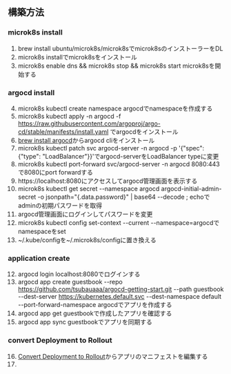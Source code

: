 ## 構築方法

### microk8s install
1. brew install ubuntu/microk8s/microk8sでmicrok8sのインストーラーをDL
2. microk8s installでmicrok8sをインストール
3. microk8s enable dns && microk8s stop && microk8s start microk8sを開始する

### argocd install
4. microk8s kubectl create namespace argocdでnamespaceを作成する
5. microk8s kubectl apply -n argocd -f https://raw.githubusercontent.com/argoproj/argo-cd/stable/manifests/install.yaml でargocdをインストール
6. [brew install argocd](https://kostis-argo-cd.readthedocs.io/en/refresh-docs/getting_started/install_cli/#install-on-macos-darwin)からargocd cliをインストール
7. microk8s kubectl patch svc argocd-server -n argocd -p '{"spec": {"type": "LoadBalancer"}}'でargocd-serverをLoadBalancer typeに変更
8. microk8s kubectl port-forward svc/argocd-server -n argocd 8080:443で8080にport forwardする
7. https://localhost:8080にアクセスしてargocd管理画面を表示する
8. microk8s kubectl get secret --namespace argocd argocd-initial-admin-secret -o jsonpath="{.data.password}" | base64 --decode ; echoでadminの初期パスワードを取得
9. argocd管理画面にログインしてパスワードを変更
10. microk8s kubectl config set-context --current --namespace=argocdでnamespaceをset
11. ~/.kube/configを~/.microk8s/configに置き換える

### application create
12. argocd login localhost:8080でログインする
13. argocd app create guestbook --repo https://github.com/tsubauaaa/argocd-getting-start.git --path guestbook --dest-server https://kubernetes.default.svc --dest-namespace default --port-forward-namespace argocdでアプリを作成する
14. argocd app get guestbookで作成したアプリを確認する
15. argocd app sync guestbookでアプリを同期する

### convert Deployment to Rollout
16. [Convert Deployment to Rollout](https://argoproj.github.io/argo-rollouts/migrating/#convert-deployment-to-rollout)からアプリのマニフェストを編集する
17. 

